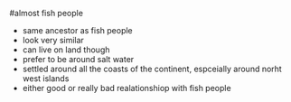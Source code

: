 #almost fish people

* same ancestor as fish people
* look very similar
* can live on land though
* prefer to be around salt water
* settled around all the coasts of the continent, espceially around norht west islands
* either good or really bad realationshiop with fish people